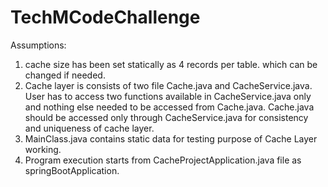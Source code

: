 # TechMCodeChallenge

Assumptions:
1. cache size has been set statically as 4 records per table. which can be changed if needed.
2. Cache layer is consists of two file Cache.java and CacheService.java. User has to access two functions available in CacheService.java only and nothing else needed to be accessed from Cache.java.
Cache.java should be accessed only through CacheService.java for consistency and uniqueness of cache layer. 
3. MainClass.java contains static data for testing purpose of Cache Layer working.
4. Program execution starts from CacheProjectApplication.java file as springBootApplication.
